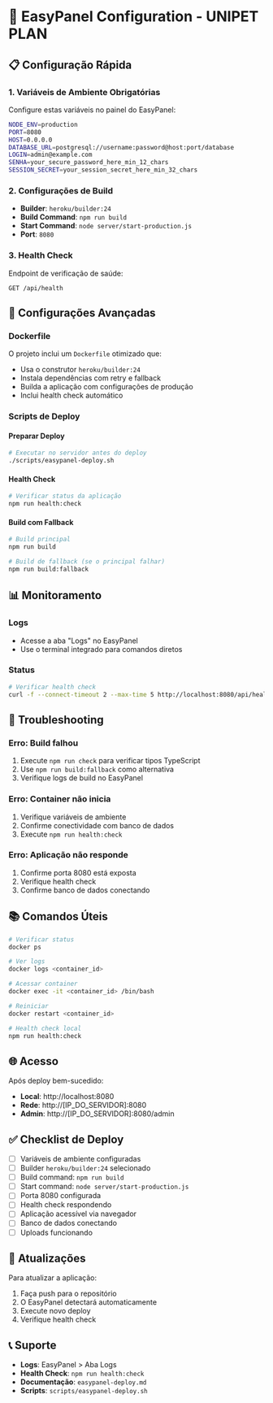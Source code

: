 # 🚀 EasyPanel Configuration - UNIPET PLAN

## 📋 Configuração Rápida

### 1. Variáveis de Ambiente Obrigatórias

Configure estas variáveis no painel do EasyPanel:

```bash
NODE_ENV=production
PORT=8080
HOST=0.0.0.0
DATABASE_URL=postgresql://username:password@host:port/database
LOGIN=admin@example.com
SENHA=your_secure_password_here_min_12_chars
SESSION_SECRET=your_session_secret_here_min_32_chars
```

### 2. Configurações de Build

- **Builder**: `heroku/builder:24`
- **Build Command**: `npm run build`
- **Start Command**: `node server/start-production.js`
- **Port**: `8080`

### 3. Health Check

Endpoint de verificação de saúde:
```
GET /api/health
```

## 🔧 Configurações Avançadas

### Dockerfile
O projeto inclui um `Dockerfile` otimizado que:
- Usa o construtor `heroku/builder:24`
- Instala dependências com retry e fallback
- Builda a aplicação com configurações de produção
- Inclui health check automático

### Scripts de Deploy

#### Preparar Deploy
```bash
# Executar no servidor antes do deploy
./scripts/easypanel-deploy.sh
```

#### Health Check
```bash
# Verificar status da aplicação
npm run health:check
```

#### Build com Fallback
```bash
# Build principal
npm run build

# Build de fallback (se o principal falhar)
npm run build:fallback
```

## 📊 Monitoramento

### Logs
- Acesse a aba "Logs" no EasyPanel
- Use o terminal integrado para comandos diretos

### Status
```bash
# Verificar health check
curl -f --connect-timeout 2 --max-time 5 http://localhost:8080/api/health
```

## 🚨 Troubleshooting

### Erro: Build falhou
1. Execute `npm run check` para verificar tipos TypeScript
2. Use `npm run build:fallback` como alternativa
3. Verifique logs de build no EasyPanel

### Erro: Container não inicia
1. Verifique variáveis de ambiente
2. Confirme conectividade com banco de dados
3. Execute `npm run health:check`

### Erro: Aplicação não responde
1. Confirme porta 8080 está exposta
2. Verifique health check
3. Confirme banco de dados conectando

## 📚 Comandos Úteis

```bash
# Verificar status
docker ps

# Ver logs
docker logs <container_id>

# Acessar container
docker exec -it <container_id> /bin/bash

# Reiniciar
docker restart <container_id>

# Health check local
npm run health:check
```

## 🌐 Acesso

Após deploy bem-sucedido:
- **Local**: http://localhost:8080
- **Rede**: http://[IP_DO_SERVIDOR]:8080
- **Admin**: http://[IP_DO_SERVIDOR]:8080/admin

## ✅ Checklist de Deploy

- [ ] Variáveis de ambiente configuradas
- [ ] Builder `heroku/builder:24` selecionado
- [ ] Build command: `npm run build`
- [ ] Start command: `node server/start-production.js`
- [ ] Porta 8080 configurada
- [ ] Health check respondendo
- [ ] Aplicação acessível via navegador
- [ ] Banco de dados conectando
- [ ] Uploads funcionando

## 🔄 Atualizações

Para atualizar a aplicação:
1. Faça push para o repositório
2. O EasyPanel detectará automaticamente
3. Execute novo deploy
4. Verifique health check

## 📞 Suporte

- **Logs**: EasyPanel > Aba Logs
- **Health Check**: `npm run health:check`
- **Documentação**: `easypanel-deploy.md`
- **Scripts**: `scripts/easypanel-deploy.sh`
